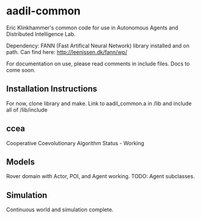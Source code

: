 # aadil-common
Eric Klinkhammer's common code for use in Autonomous Agents and Distributed Intelligence Lab.

Dependency: FANN (Fast Artifical Neural Network) library installed and on path. Can find here: http://leenissen.dk/fann/wp/

For documentation on use, please read comments in include files. Docs to come soon.

## Installation Instructions
For now, clone library and make. Link to aadil_common.a in /lib and include all of /lib/include

## ccea
Cooperative Coevolutionary Algorithm
Status - Working

## Models
Rover domain with Actor, POI, and Agent working. TODO: Agent subclasses.

## Simulation
Continuous world and simulation complete.
